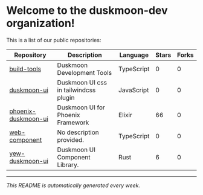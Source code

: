 # Welcome to the duskmoon-dev organization!

This is a list of our public repositories:

| Repository | Description | Language | Stars | Forks |
|------------|-------------|----------|-------|-------|
| [build-tools](https://github.com/duskmoon-dev/build-tools) | Duskmoon Development Tools | TypeScript | 0 | 0 |
| [duskmoon-ui](https://github.com/duskmoon-dev/duskmoon-ui) | Duskmoon UI css in tailwindcss plugin | JavaScript | 0 | 0 |
| [phoenix-duskmoon-ui](https://github.com/duskmoon-dev/phoenix-duskmoon-ui) | Duskmoon UI for Phoenix Framework | Elixir | 66 | 0 |
| [web-component](https://github.com/duskmoon-dev/web-component) | No description provided. | TypeScript | 0 | 0 |
| [yew-duskmoon-ui](https://github.com/duskmoon-dev/yew-duskmoon-ui) | Duskmoon UI Component Library. | Rust | 6 | 0 |


---
*This README is automatically generated every week.*